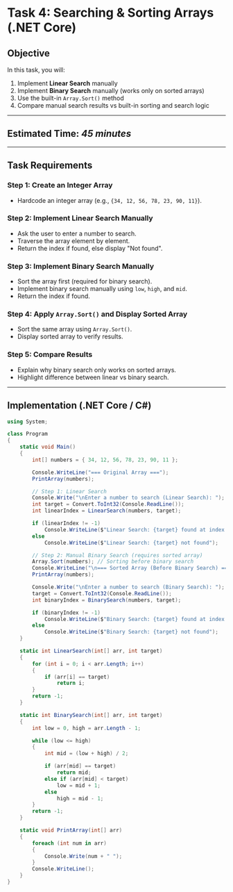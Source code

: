 # Task 4: Searching & Sorting Arrays (.NET Core)

## Objective
In this task, you will:
1. Implement **Linear Search** manually  
2. Implement **Binary Search** manually (works only on sorted arrays)  
3. Use the built-in `Array.Sort()` method  
4. Compare manual search results vs built-in sorting and search logic  

---

## Estimated Time: *45 minutes*

---

## Task Requirements

### Step 1: Create an Integer Array
- Hardcode an integer array (e.g., `{34, 12, 56, 78, 23, 90, 11}`).

### Step 2: Implement Linear Search Manually
- Ask the user to enter a number to search.
- Traverse the array element by element.
- Return the index if found, else display "Not found".

### Step 3: Implement Binary Search Manually
- Sort the array first (required for binary search).
- Implement binary search manually using `low`, `high`, and `mid`.
- Return the index if found.

### Step 4: Apply `Array.Sort()` and Display Sorted Array
- Sort the same array using `Array.Sort()`.
- Display sorted array to verify results.

### Step 5: Compare Results
- Explain why binary search only works on sorted arrays.
- Highlight difference between linear vs binary search.

---

## Implementation (.NET Core / C#)

```csharp
using System;

class Program
{
    static void Main()
    {
        int[] numbers = { 34, 12, 56, 78, 23, 90, 11 };

        Console.WriteLine("=== Original Array ===");
        PrintArray(numbers);

        // Step 1: Linear Search
        Console.Write("\nEnter a number to search (Linear Search): ");
        int target = Convert.ToInt32(Console.ReadLine());
        int linearIndex = LinearSearch(numbers, target);

        if (linearIndex != -1)
            Console.WriteLine($"Linear Search: {target} found at index {linearIndex}");
        else
            Console.WriteLine($"Linear Search: {target} not found");

        // Step 2: Manual Binary Search (requires sorted array)
        Array.Sort(numbers); // Sorting before binary search
        Console.WriteLine("\n=== Sorted Array (Before Binary Search) ===");
        PrintArray(numbers);

        Console.Write("\nEnter a number to search (Binary Search): ");
        target = Convert.ToInt32(Console.ReadLine());
        int binaryIndex = BinarySearch(numbers, target);

        if (binaryIndex != -1)
            Console.WriteLine($"Binary Search: {target} found at index {binaryIndex}");
        else
            Console.WriteLine($"Binary Search: {target} not found");
    }

    static int LinearSearch(int[] arr, int target)
    {
        for (int i = 0; i < arr.Length; i++)
        {
            if (arr[i] == target)
                return i;
        }
        return -1;
    }

    static int BinarySearch(int[] arr, int target)
    {
        int low = 0, high = arr.Length - 1;

        while (low <= high)
        {
            int mid = (low + high) / 2;

            if (arr[mid] == target)
                return mid;
            else if (arr[mid] < target)
                low = mid + 1;
            else
                high = mid - 1;
        }
        return -1;
    }

    static void PrintArray(int[] arr)
    {
        foreach (int num in arr)
        {
            Console.Write(num + " ");
        }
        Console.WriteLine();
    }
}
